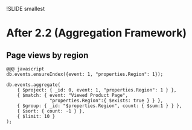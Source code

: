 !SLIDE smallest

# After 2.2 (Aggregation Framework) #

## Page views by region

    @@@ javascript
    db.events.ensureIndex({event: 1, "properties.Region": 1});

    db.events.aggregate(
        { $project: { _id: 0, event: 1, "properties.Region": 1 } },
        { $match: { event: "Viewed Product Page",
                    "properties.Region":{ $exists: true } } },
        { $group: { _id: "$properties.Region", count: { $sum:1 } } },
        { $sort: { count: -1 } },
        { $limit: 10 }
    );
